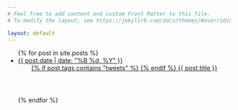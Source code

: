```yaml
---
# Feel free to add content and custom Front Matter to this file.
# To modify the layout, see https://jekyllrb.com/docs/themes/#overriding-theme-defaults

layout: default
---
```


<ul class="post-list">
  {% for post in site.posts %}
    <li class="{% for tag in post.tags %}post-tag-{{ tag }} {% endfor %}">
      <a href="{{ post.url | prepend: site.baseurl }}">
        <time datetime="{{ page.date | date: "%Y-%m-%d" }}" pubdate>{{ post.date | date: "%B %d, %Y" }}</time>
        <header>
           {% if post.tags contains "tweets" %}
             <span class="icon ss-icon ss-social ss-twitter"></span>
           {% endif %}
          <span class="post-title">{{ post.title }}</span>
        </header>
      </a>
    </li>
  {% endfor %}
</ul>